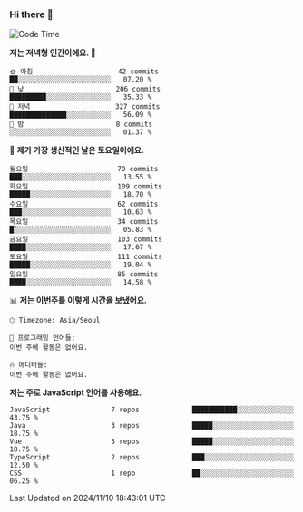 ### Hi there 👋

<!--
**hi-aa/hi-aa** is a ✨ _special_ ✨ repository because its `README.md` (this file) appears on your GitHub profile.

Here are some ideas to get you started:

- 🔭 I’m currently working on ...
- 🌱 I’m currently learning ...
- 👯 I’m looking to collaborate on ...
- 🤔 I’m looking for help with ...
- 💬 Ask me about ...
- 📫 How to reach me: ...
- 😄 Pronouns: ...
- ⚡ Fun fact: ...
-->

<!--START_SECTION:waka-->
![Code Time](http://img.shields.io/badge/Code%20Time-95%20hrs%202%20mins-blue)

**저는 저녁형 인간이에요. 🦉** 

```text
🌞 아침                     42 commits          ██░░░░░░░░░░░░░░░░░░░░░░░   07.20 % 
🌆 낮　                     206 commits         █████████░░░░░░░░░░░░░░░░   35.33 % 
🌃 저녁                     327 commits         ██████████████░░░░░░░░░░░   56.09 % 
🌙 밤　                     8 commits           ░░░░░░░░░░░░░░░░░░░░░░░░░   01.37 % 
```
📅 **제가 가장 생산적인 날은 토요일이에요.** 

```text
월요일                      79 commits          ███░░░░░░░░░░░░░░░░░░░░░░   13.55 % 
화요일                      109 commits         █████░░░░░░░░░░░░░░░░░░░░   18.70 % 
수요일                      62 commits          ███░░░░░░░░░░░░░░░░░░░░░░   10.63 % 
목요일                      34 commits          █░░░░░░░░░░░░░░░░░░░░░░░░   05.83 % 
금요일                      103 commits         ████░░░░░░░░░░░░░░░░░░░░░   17.67 % 
토요일                      111 commits         █████░░░░░░░░░░░░░░░░░░░░   19.04 % 
일요일                      85 commits          ████░░░░░░░░░░░░░░░░░░░░░   14.58 % 
```


📊 **저는 이번주를 이렇게 시간을 보냈어요.** 

```text
🕑︎ Timezone: Asia/Seoul

💬 프로그래밍 언어들: 
이번 주에 활동은 없어요.

🔥 에디터들: 
이번 주에 활동은 없어요.
```

**저는 주로 JavaScript 언어를 사용해요.** 

```text
JavaScript               7 repos             ███████████░░░░░░░░░░░░░░   43.75 % 
Java                     3 repos             █████░░░░░░░░░░░░░░░░░░░░   18.75 % 
Vue                      3 repos             █████░░░░░░░░░░░░░░░░░░░░   18.75 % 
TypeScript               2 repos             ███░░░░░░░░░░░░░░░░░░░░░░   12.50 % 
CSS                      1 repo              ██░░░░░░░░░░░░░░░░░░░░░░░   06.25 % 
```




 Last Updated on 2024/11/10 18:43:01 UTC
<!--END_SECTION:waka-->
